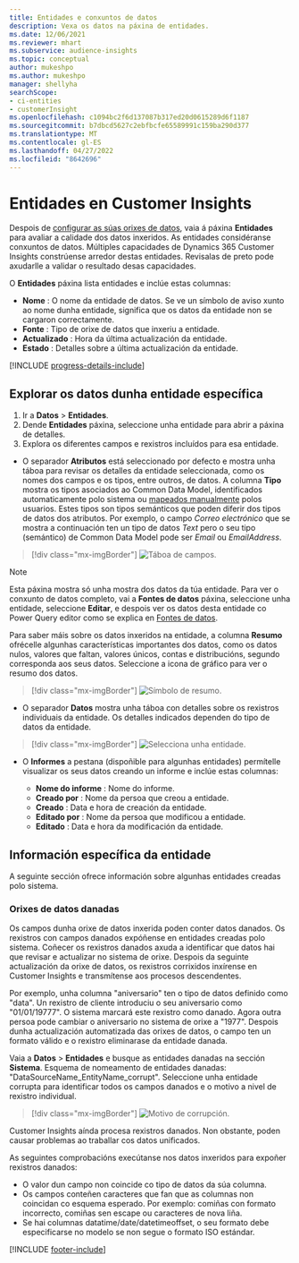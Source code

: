 ```yaml
---
title: Entidades e conxuntos de datos
description: Vexa os datos na páxina de entidades.
ms.date: 12/06/2021
ms.reviewer: mhart
ms.subservice: audience-insights
ms.topic: conceptual
author: mukeshpo
ms.author: mukeshpo
manager: shellyha
searchScope:
- ci-entities
- customerInsight
ms.openlocfilehash: c1094bc2f6d137087b317ed20d0615289d6f1187
ms.sourcegitcommit: b7dbcd5627c2ebfbcfe65589991c159ba290d377
ms.translationtype: MT
ms.contentlocale: gl-ES
ms.lasthandoff: 04/27/2022
ms.locfileid: "8642696"
---
```

# <a name="entities-in-customer-insights"></a>Entidades en Customer Insights

Despois de [configurar as súas orixes de datos](data-sources.md), vaia á páxina **Entidades** para avaliar a calidade dos datos inxeridos. As entidades considéranse conxuntos de datos. Múltiples capacidades de Dynamics 365 Customer Insights constrúense arredor destas entidades. Revisalas de preto pode axudarlle a validar o resultado desas capacidades.

O **Entidades** páxina lista entidades e inclúe estas columnas:

- **Nome** : O nome da entidade de datos. Se ve un símbolo de aviso xunto ao nome dunha entidade, significa que os datos da entidade non se cargaron correctamente.
- **Fonte** : Tipo de orixe de datos que inxeriu a entidade.
- **Actualizado** : Hora da última actualización da entidade.
- **Estado** : Detalles sobre a última actualización da entidade.

[!INCLUDE [progress-details-include](includes/progress-details-pane.md)]

## <a name="explore-a-specific-entitys-data"></a>Explorar os datos dunha entidade específica

1. Ir a **Datos** > **Entidades**.
1. Dende **Entidades** páxina, seleccione unha entidade para abrir a páxina de detalles.  
1. Explora os diferentes campos e rexistros incluídos para esa entidade.

- O separador **Atributos** está seleccionado por defecto e mostra unha táboa para revisar os detalles da entidade seleccionada, como os nomes dos campos e os tipos, entre outros, de datos. A columna **Tipo** mostra os tipos asociados ao Common Data Model, identificados automaticamente polo sistema ou [mapeados manualmente](map-entities.md) polos usuarios. Estes tipos son tipos semánticos que poden diferir dos tipos de datos dos atributos. Por exemplo, o campo *Correo electrónico* que se mostra a continuación ten un tipo de datos *Text* pero o seu tipo (semántico) de Common Data Model pode ser *Email* ou *EmailAddress*.

> [!div class="mx-imgBorder"]
> ![Táboa de campos.](media/data-manager-entities-fields.PNG "Táboa de campos")

> [!NOTE]
> Esta páxina mostra só unha mostra dos datos da túa entidade. Para ver o conxunto de datos completo, vai a **Fontes de datos** páxina, seleccione unha entidade, seleccione **Editar**, e despois ver os datos desta entidade co Power Query editor como se explica en [Fontes de datos](data-sources.md).

Para saber máis sobre os datos inxeridos na entidade, a columna **Resumo** ofrécelle algunhas características importantes dos datos, como os datos nulos, valores que faltan, valores únicos, contas e distribucións, segundo corresponda aos seus datos. Seleccione a icona de gráfico para ver o resumo dos datos.

> [!div class="mx-imgBorder"]
> ![Símbolo de resumo.](media/data-manager-entities-summary.png "Táboa de resumo de datos")

- O separador **Datos** mostra unha táboa con detalles sobre os rexistros individuais da entidade. Os detalles indicados dependen do tipo de datos da entidade.

> [!div class="mx-imgBorder"]
> ![Selecciona unha entidade.](media/data-manager-entities-data.png "Seleccionar unha entidade")

- O **Informes** a pestana (dispoñible para algunhas entidades) permítelle visualizar os seus datos creando un informe e inclúe estas columnas:

  - **Nome do informe** : Nome do informe.
  - **Creado por** : Nome da persoa que creou a entidade.
  - **Creado** : Data e hora de creación da entidade.
  - **Editado por** : Nome da persoa que modificou a entidade.
  - **Editado** : Data e hora da modificación da entidade. 

## <a name="entity-specific-information"></a>Información específica da entidade

A seguinte sección ofrece información sobre algunhas entidades creadas polo sistema.

### <a name="corrupted-data-sources"></a>Orixes de datos danadas

Os campos dunha orixe de datos inxerida poden conter datos danados. Os rexistros con campos danados expóñense en entidades creadas polo sistema. Coñecer os rexistros danados axuda a identificar que datos hai que revisar e actualizar no sistema de orixe. Despois da seguinte actualización da orixe de datos, os rexistros corrixidos inxírense en Customer Insights e transmítense aos procesos descendentes. 

Por exemplo, unha columna "aniversario" ten o tipo de datos definido como "data". Un rexistro de cliente introduciu o seu aniversario como "01/01/19777". O sistema marcará este rexistro como danado. Agora outra persoa pode cambiar o aniversario no sistema de orixe a "1977". Despois dunha actualización automatizada das orixes de datos, o campo ten un formato válido e o rexistro eliminarase da entidade danada. 

Vaia a **Datos** > **Entidades** e busque as entidades danadas na sección **Sistema**. Esquema de nomeamento de entidades danadas: "DataSourceName_EntityName_corrupt". Seleccione unha entidade corrupta para identificar todos os campos danados e o motivo a nivel de rexistro individual.
> [!div class="mx-imgBorder"]
> ![Motivo de corrupción.](media/corruption-reason.png "Razón de corrupción")

Customer Insights aínda procesa rexistros danados. Non obstante, poden causar problemas ao traballar cos datos unificados.

As seguintes comprobacións execútanse nos datos inxeridos para expoñer rexistros danados: 

- O valor dun campo non coincide co tipo de datos da súa columna.
- Os campos conteñen caracteres que fan que as columnas non coincidan co esquema esperado. Por exemplo: comiñas con formato incorrecto, comiñas sen escape ou caracteres de nova liña.
- Se hai columnas datatime/date/datetimeoffset, o seu formato debe especificarse no modelo se non segue o formato ISO estándar.


[!INCLUDE [footer-include](includes/footer-banner.md)]
